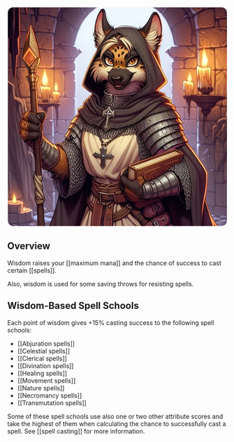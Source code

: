 ![wisdom](/uploads/Wisdom/wisdom.webp)

## Overview

Wisdom raises your [[maximum mana]] and the chance of success to cast certain [[spells]].

Also, wisdom is used for some saving throws for resisting spells.

## Wisdom-Based Spell Schools

Each point of wisdom gives +15% casting success to the following spell schools:

- [[Abjuration spells]]
- [[Celestial spells]]
- [[Clerical spells]]
- [[Divination spells]]
- [[Healing spells]]
- [[Movement spells]]
- [[Nature spells]]
- [[Necromancy spells]]
- [[Transmutation spells]]

Some of these spell schools use also one or two other attribute scores and take the highest of them when calculating the chance to successfully cast a spell. See [[spell casting]] for more information.